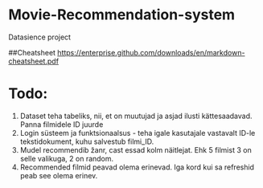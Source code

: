 # Movie-Recommendation-system
Datasience project

##Cheatsheet
https://enterprise.github.com/downloads/en/markdown-cheatsheet.pdf 

# Todo:
1. Dataset teha tabeliks, nii, et on muutujad ja asjad ilusti kättesaadavad. Panna filmidele ID juurde
3. Login süsteem ja funktsionaalsus - teha igale kasutajale vastavalt ID-le tekstidokument, kuhu salvestub filmi_ID.
4. Mudel recommendib žanr, cast essad kolm näitlejat. Ehk 5 filmist 3 on selle valikuga, 2 on random.
5. Recommended filmid peavad olema erinevad. Iga kord kui sa refreshid peab see olema erinev.
